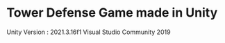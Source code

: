 Tower Defense Game made in Unity 
 ========

Unity Version : 2021.3.16f1
Visual Studio Community 2019
